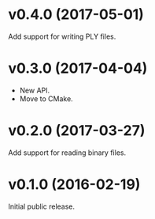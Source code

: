 # v0.4.0 (2017-05-01)
Add support for writing PLY files.

# v0.3.0 (2017-04-04)
- New API.
- Move to CMake.

# v0.2.0 (2017-03-27)
Add support for reading binary files.

# v0.1.0 (2016-02-19)
Initial public release.